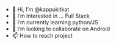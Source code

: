 - 👋 Hi, I’m @kappukitkat
- 👀 I’m interested in ... Full Stack
- 🌱 I’m currently learning python/JS
- 💞️ I’m looking to collaborate on Android
- 📫 How to reach project

<!---
kappukitkat/kappukitkat is a ✨ special ✨ repository because its `README.md` (this file) appears on your GitHub profile.
You can click the Preview link to take a look at your changes.
--->
